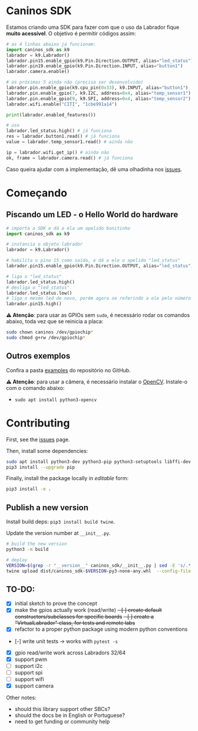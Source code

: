 # Caninos SDK

Estamos criando uma SDK para fazer com que o uso da Labrador fique **muito acessível**.
O objetivo é permitir códigos assim:

```python
# as 4 linhas abaixo já funcionam:
import caninos_sdk as k9
labrador = k9.Labrador()
labrador.pin15.enable_gpio(k9.Pin.Direction.OUTPUT, alias="led_status")
labrador.pin19.enable_gpio(k9.Pin.Direction.INPUT, alias="button1")
labrador.camera.enable()

# as próximas 5 ainda não (precisa ser desenvolvido)
labrador.pin.enable_gpio(k9.cpu_pin(0x33), k9.INPUT, alias="button1")
labrador.pin.enable_gpio(7, k9.I2C, address=0x4, alias="temp_sensor1")
labrador.pin.enable_gpio(9, k9.SPI, address=0x4, alias="temp_sensor2")
labrador.wifi.enable("CITI", "1cbe991a14")

print(labrador.enabled_features())

# uso
labrador.led_status.high() # já funciona
res = labrador.button1.read() # já funciona
value = labrador.temp_sensor1.read() # ainda não

ip = labrador.wifi.get_ip() # ainda não
ok, frame = labrador.camera.read() # já funciona
```

Caso queira ajudar com a implementação, dê uma olhadinha nos [issues](https://github.com/caninos-loucos/caninos-sdk/issues).

# Começando

## Piscando um LED - o Hello World do hardware

```python
# importa a SDK e dá a ela um apelido bonitinho
import caninos_sdk as k9

# instancia o objeto labrador
labrador = k9.Labrador()

# habilita o pino 15 como saída, e dá a ele o apelido "led_status"
labrador.pin15.enable_gpio(k9.Pin.Direction.OUTPUT, alias="led_status")

# liga o "led_status"
labrador.led_status.high()
# desliga o "led_status"
labrador.led_status.low()
# liga o mesmo led de novo, porém agora se referindo a ele pelo número do pino
labrador.pin15.high()
```

**⚠️ Atenção**: para usar as GPIOs sem `sudo`, é necessário rodar os comandos abaixo, toda vez que se reinicia a placa:

```bash
sudo chown caninos /dev/gpiochip*
sudo chmod g+rw /dev/gpiochip*
```

## Outros exemplos

Confira a pasta [examples](https://github.com/caninos-loucos/caninos-sdk/tree/main/examples) do repositório no GitHub.

**⚠️ Atenção**: para usar a câmera, é necessário instalar o [OpenCV](https://linuxize.com/post/how-to-install-opencv-on-debian-10/). Instale-o com o comando abaixo:
- `sudo apt install python3-opencv`

# Contributing

First, see the [issues](https://github.com/caninos-loucos/caninos-sdk/issues) page.

Then, install some dependencies:

```bash
sudo apt install python3-dev python3-pip python3-setuptools libffi-dev libssl-dev curl
pip3 install --upgrade pip
```

Finally, install the package locally in _editable_ form:
```bash
pip3 install -e .
```


## Publish a new version
Install build deps: `pip3 install build twine`.

Update the version number at `__init__.py`.

```bash
# build the new version
python3 -m build

# deploy
VERSION=$(grep -r "__version__" caninos_sdk/__init__.py | sed -E 's/.* = "(.*)"/\1/g')
twine upload dist/caninos_sdk-$VERSION-py3-none-any.whl  --config-file ${HOME}/.pypirc
```


## TO-DO:
- [x] initial sketch to prove the concept
- [x] make the gpios actually work (read/write)
~~- [ ] create default constructors/subclasses for specific boards~~
~~- [ ] create a "VirtualLabrador" class, for tests and remote labs~~
- [x] refactor to a proper python package using modern python conventions
- [-] write unit tests -> works with `pytest -s`
- [x] gpio read/write work across Labradors 32/64
- [x] support pwm
- [ ] support i2c
- [ ] support spi
- [ ] support wifi
- [x] support camera

Other notes:
- should this library support other SBCs?
- should the docs be in English or Portuguese?
- need to get funding or community help

